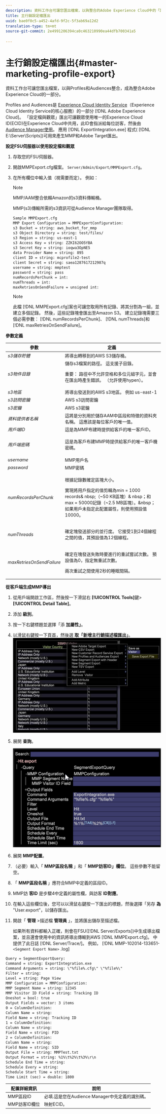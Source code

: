 ```yaml
---
description: 資料工作台可讓您匯出檔案，以與整合的Adobe Experience Cloud中的「設定檔與觀眾匯出」整合。
title: 主行銷設定檔匯出
uuid: bae0f0c5-a452-4afd-9f2c-5f3ab69a12d2
translation-type: tm+mt
source-git-commit: 2e4991206394ca0c463210990ea44dfb700341a5

---
```



# 主行銷設定檔匯出{#master-marketing-profile-export}

資料工作台可讓您匯出檔案，以與Profiles和Audiences整合，成為整合Adobe Experience Cloud的一部分。

<!-- <a id="section_731922BC8628479198A41EF3EA72F2FF"></a> -->

Profiles and Audiences是 [Experience Cloud Identity Service](https://docs.adobe.com/content/help/en/id-service/using/home.html)（Experience Cloud Identity Service的核心服務）的一部分 [!DNL Adobe Experience Cloud]。 「設定檔與觀眾」匯出可讓觀眾使用唯一的Experience Cloud ID(ECID)在Experience Cloud中共用，此ID會指派給每位訪客，然後由 [Audience Manager使用](https://docs.adobe.com/content/help/en/audience-manager/user-guide/aam-home.html)。 應用 [!DNL ExportIntegration.exe] 程式( [!DNL E:\Server\Scripts])可用來產生MMP和Adobe Target匯出。

**設定FSU伺服器以使用設定檔和觀眾**

1. 存取您的FSU伺服器。
1. 開啟MMPExport.cfg檔案。 `Server/Admin/Export/MMPExport.cfg`。
1. 在所有欄位中輸入值（視需要而定）。 例如：

   >[!NOTE]
   >
   >MMP/AAM整合依賴Amazon的s3資料傳輸桶。
   >
   >
   >MMP(s3)傳輸所需的s3資訊可從Audience Manager團隊取得。

   ```
   Sample MMPExport.cfg
   MMP Export Configuration = MMPExportConfiguration: 
   s3 Bucket = string: aws_bucket_for_mmp 
   s3 Object Directory = string: test/files/ 
   s3 Region = string: us-east-1 
   s3 Access Key = string: ZZKI62OO5YBA 
   s3 Secret Key = string: ioqwa3OpNE5 
   data Provider Name = string: 895 
   client ID = string: mcprofile2-test 
   client Secret = string: saea1287617212987q 
   username = string: mmptest 
   password = string: pass 
   numRecordsPerChunk = int:  
   numThreads = int:  
   maxRetriesOnSendFailure = unsigned int:
   ```

   >[!NOTE]
   >
   >此檔 [!DNL MMPExport.cfg]案也可讓您取用所有記錄、將其分割為一組，並建立多個記錄。 然後，這些記錄塊會匯出至Amazon S3。 建立記錄塊需要三個必需參數： [!DNL numRecordsPerChunk]、 [!DNL numThreads]和 [!DNL maxRetriesOnSendFailure]。

**參數定義**

<table id="table_DDEFBC45895A4663973F9C2EB9052FEF"> 
 <thead> 
  <tr> 
   <th colname="col1" class="entry"> 參數 </th> 
   <th colname="col2" class="entry"> 定義 </th> 
  </tr> 
 </thead>
 <tbody> 
  <tr> 
   <td colname="col1"> <i>s3儲存貯體</i> </td> 
   <td colname="col2"> 將導出轉移到的AWS S3儲存桶。 </td> 
  </tr> 
  <tr> 
   <td colname="col1"> <i>s3物件目錄</i> </td> 
   <td colname="col2"> 儲存s3檔案的路徑。 這支援子目錄。 <p> <p>重要： 路徑中不允許空格和多位元組字元，並會在匯出時產生錯誤。 （允許使用hypen）。 </p> </p> </td> 
  </tr> 
  <tr> 
   <td colname="col1"> <i>s3地區</i> </td> 
   <td colname="col2"> 將導出發送到的AWS s3地區。 例如 us-east-1 </td> 
  </tr> 
  <tr> 
   <td colname="col1"> <i>s3訪問密鑰</i> </td> 
   <td colname="col2"> AWS s3訪問密鑰 </td> 
  </tr> 
  <tr> 
   <td colname="col1"> <i>s3密鑰</i> </td> 
   <td colname="col2"> AWS s3密鑰 </td> 
  </tr> 
  <tr> 
   <td colname="col1"> <i>資料提供者名稱</i> </td> 
   <td colname="col2"> 這將是分別用於儲存AAM中區段和特徵的資料夾名稱。 這應該是每位客戶的唯一值。 </td> 
  </tr> 
  <tr> 
   <td colname="col1"> <i>用戶端ID</i> </td> 
   <td colname="col2"> 這是為MMP布建時提供給客戶的唯一客戶ID。 </td> 
  </tr> 
  <tr> 
   <td colname="col1"> <i>用戶端密碼</i> </td> 
   <td colname="col2"> <p><i></i>這是為客戶布建MMP時提供給客戶的唯一客戶機密碼。 </p> </td> 
  </tr> 
  <tr> 
   <td colname="col1"> <i>username</i> </td> 
   <td colname="col2"> MMP用戶名 </td> 
  </tr> 
  <tr> 
   <td colname="col1"> <i>password</i> </td> 
   <td colname="col2"> MMP密碼 </td> 
  </tr> 
  <tr> 
   <td colname="col1"> <i>numRecordsPerChunk</i> </td> 
   <td colname="col2"> <p>根據記錄數確定區塊大小。 </p> <p>實現將用戶指定的值剪輯為min = 1000 records&amp; nbsp;（~50 KB區塊）&amp; nbsp；和max = 50000記錄（~2.5 MB區塊）。&amp;nbsp；如果用戶未指定此配置屬性，則使用預設值10000。 </p> </td> 
  </tr> 
  <tr> 
   <td colname="col1"> <i>numThreads</i> </td> 
   <td colname="col2"> <p>確定塊發送部分的並行度。 它接受1到24個線程之間的值，其預設值為12個線程。 </p> </td> 
  </tr> 
  <tr> 
   <td colname="col1"> <i>maxRetriesOnSendFailure</i> </td> 
   <td colname="col2"> <p>確定在塊發送失敗時要進行的重試嘗試次數。 預設值為0，指定無重試次數。 </p> <p>兩次重試之間使用2秒的睡眠間隔。 </p> </td> 
  </tr> 
 </tbody> 
</table>

**從客戶端生成MMP導出**

1. 從用戶端開啟工作區，然後按一下滑鼠右 **[!UICONTROL Tools]**&#x200B;鍵> **[!UICONTROL Detail Table]**。
1. 添加 **級別**。
1. 按一下右鍵標題並選擇「添 **加屬性」**。
1. 以滑鼠右鍵按一下頁首，然後選 **取「新增主行銷描述檔匯出」**。 ![](assets/mmp_mmp_export.png)
1. 展開 **查詢**。

   ![](assets/mmp_mmp_query.png)

1. 展開 **MMP配置**。
1. （必要）輸入「 **MMP區段名稱** 」和「 **MMP訪客ID」欄位**。 這些參數不能留空。
1. 「 **MMP區段名稱** 」應符合MMP中定義的區段ID。
1. MMP訪 **客ID** 是步驟4中定義的屬性欄，與訪客 **ID對應**。
1. 在輸入這些欄位後，您可以以滑鼠右鍵按一下匯出的標題，然後選擇「另存 **為** &quot;User\.export&quot;，以儲存匯出。
1. 開啟「 **管理** >描述檔 **管理員** 」，並將匯出儲存至描述檔。

   如果所有資料都輸入正確，則會在FSU([!DNL Server/Exports])中生成導出檔案，並且還會使用中的資訊將導出傳輸到AWS [!DNL MMPExport.cfg]。 中提供了此日誌 [!DNL Server/Trace/]。 例如， [!DNL MMP-102014-133651- `<Segment Export Name>` .log]

```
Query = SegmentExportQuery: 
Command = string: ExportIntegration.exe 
Command Arguments = string: \"%file%.cfg\" \"%file%\" 
Filter = string: 
Level = string: Page View 
MMP Configuration = MMPConfiguration: 
MMP Segment Name = string: 12345 
MMP Visitor ID Field = string: Tracking ID 
Oneshot = bool: true 
Output Fields = vector: 3 items 
0 = ColumnDefinition: 
Column Name = string: 
Field Name = string: Tracking ID 
1 = ColumnDefinition: 
Column Name = string: 
Field Name = string: PID 
2 = ColumnDefinition: 
Column Name = string: 
Field Name = string: SID 
Output File = string: MMPTest.txt 
Output Format = string: %1%\t%2%\t%3%\r\n 
Schedule End Time = string: 
Schedule Every = string: 
Schedule Start Time = string: 
Time Limit (sec) = double: 1800 
```

| 配置詳細資訊 | 說明 |
|---|---|
| MMP區段ID | 必填.這是您在Audience Manager中先定義的識別碼。 |
| MMP訪客ID欄位 | 映射ECID。 |

